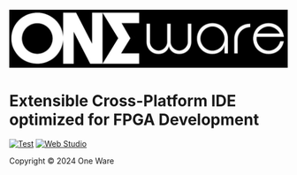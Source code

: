 ![OneWare Banner](Banner.jpg?raw=true "OneWare Banner")

# Extensible Cross-Platform IDE optimized for FPGA Development

[![Test](https://github.com/ProtopSolutions/OneWare/actions/workflows/test.yml/badge.svg)](https://github.com/ProtopSolutions/OneWare/actions/workflows/test.yml)
[![Web Studio](https://github.com/ProtopSolutions/OneWare/actions/workflows/publish-onewarestudio-web.yml/badge.svg)](https://github.com/ProtopSolutions/OneWare/actions/workflows/publish-onewarestudio-web.yml)

Copyright © 2024 One Ware

